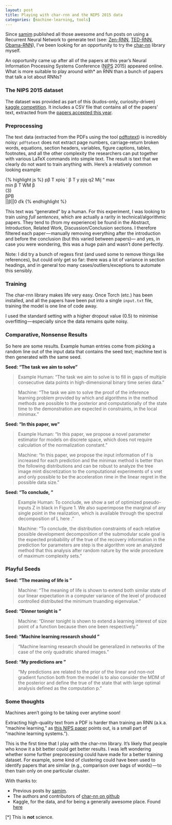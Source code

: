 ```yaml
---
layout: post
title: Playing with char-rnn and the NIPS 2015 data
categories: [machine-learning, tools]
---
```


Since [samim](https://medium.com/u/f3c8148878e1) published all those awesome and fun posts on using a Recurrent Neural Network to generate text (see: [Zen-RNN](https://medium.com/@samim/zen-rrnn-on-meditation-machines-bbeb92aa62d3#.vn9ox6zb8), [TED-RNN](https://medium.com/@samim/ted-rnn-machine-generated-ted-talks-3dd682b894c0), [Obama-RNN](https://medium.com/@samim/obama-rnn-machine-generated-political-speeches-c8abd18a2ea0)), I’ve been looking for an opportunity to try the [char-nn](https://github.com/karpathy/char-rnn) library myself.

An opportunity came up after all of the papers at this year’s Neural Information Processing Systems Conference ([NIPS](https://nips.cc/) 2015) appeared online. What is more suitable to play around with* an RNN than a bunch of papers that talk a lot about RNNs?

### The NIPS 2015 dataset
The dataset was provided as part of this (kudos-only, curiosity-driven) [kaggle competition](https://www.kaggle.com/c/nips-2015-papers). It includes a CSV file that contains all of the papers’ text, extracted from the [papers accepted this year](https://nips.cc/Conferences/2015/AcceptedPapers).

### Preprocessing
The text data (extracted from the PDFs using the tool [pdftotext](https://en.wikipedia.org/wiki/Pdftotext)) is incredibly noisy: `pdftotext` does not extract page numbers, carriage-return broken words, equations, section headers, variables, figure captions, tables, footnotes, and all the other complexity the researchers can put together with various LaTeX commands into simple text. The result is text that we clearly do not want to train anything with. Here’s a relatively common looking example:

{% highlight js %}
pβ T xpiq ´ β T y pjq q2 Mij “ max<br>min β T WM β<br>(3)<br>βPB<br>||β||0 ďk
{% endhighlight %}

This text was “generated” by a human. For this experiment, I was looking to train using _full sentences_, which are actually a rarity in technical/algorithmic papers. They tend to (from my experience) be found in the Abstract, Introduction, Related Work, Discussion/Conclusion sections. I therefore filtered each paper — manually removing everything after the introduction and before the conclusion (but this varied between papers)— and yes, in case you were wondering, this was a huge pain and wasn’t done perfectly.

Note: I did try a bunch of regexs first (and used some to remove things like references), but could only get so far: there was a lot of variance in section headings, and in general too many cases/outliers/exceptions to automate this sensibly.

### Training
The char-rnn library makes life very easy. Once Torch (etc.) has been installed, and all the papers have been put into a single `input.txt` file, training the model is one line of code away.

I used the standard setting with a higher dropout value (0.5) to minimise overfitting — especially since the data remains quite noisy.

### Comparative, Nonsense Results
So here are some results. Example human entries come from picking a random line out of the input data that contains the seed text; machine text is then generated with the same seed.

**Seed: “The task we aim to solve”**

> Example Human: “The task we aim to solve is to fill in gaps of multiple consecutive data points in high-dimensional binary time series data.”

> Machine: “The task we aim to solve the proof of the inference learning problem provided by which and algorithms in the method methods are possible to the posterior and computationally of the state time to the demonstration are expected in constraints, in the local minimax.”

**Seed: “In this paper, we”**

> Example Human: “In this paper, we propose a novel parameter estimator for models on discrete space, which does not require calculation of the normalization constant.”

> Machine: “In this paper, we propose the input information of f is increased for each prediction and the minimax method is better than the following distributions and can be robust to analyze the tree image mint discretization to the computational experiments of s vret and only possible to be the acceleration rime in the linear regret in the possible data size.”

**Seed: “To conclude, ”**

> Example Human: To conclude, we show a set of optimized pseudo-inputs Z in black in Figure 1. We also superimpose the marginal of any single point in the realization, which is available through the spectral decomposition of L here .”

> Machine: “To conclude, the distribution constraints of each relative possible development decomposition of the submodular scale goal is the expected probability of the true of the recovery information in the prediction for parameters are step is the algorithm vore an analyzed method that this analysis after random nature by the wide procedure of maximum complexity sets.”

### Playful Seeds

**Seed: “The meaning of life is ”**

> Machine: “The meaning of life is shown to extend both similar state of our linear expectation in a computer variance of the level of produced controlled distributed the minimum truanding eigenvalue.”

**Seed: “Dinner tonight is ”**

> Machine:  “Dinner tonight is shown to extend a learning interest of size point of a function because then one been respectively.”

**Seed: “Machine learning research should ”**

> “Machine learning research should be generalized in networks of the case of the only quadratic shared images.”

**Seed: “My predictions are ”**

> “My predictions are related to the prior of the linear and non-not gradient function both from the model is to also consider the MDM of the posterior and define the true of the state that with large optimal analysis defined as the computation p.”

### Some thoughts
Machines aren’t going to be taking over anytime soon!

Extracting high-quality text from a PDF is harder than training an RNN (a.k.a. “machine learning,” as [this NIPS paper](https://nips2015.sched.org/event/5QRj/hidden-technical-debt-in-machine-learning-systems) points out, is a small part of “machine learning systems.”).

This is the first time that I play with the char-rnn library. It’s likely that people who know it a bit better could get better results. I was left wondering whether some further preprocessing could have made for a better training dataset. For example, some kind of clustering could have been used to identify papers that are similar (e.g., comparison over bags of words) — to then train only on one particular cluster.

With thanks to:
* Previous posts by [samim](https://medium.com/u/f3c8148878e1). 
* The authors and contributors of [char-nn on github](https://github.com/karpathy/char-rnn)
* Kaggle, for the data, and for being a generally awesome place. Found [here](https://www.kaggle.com/c/nips-2015-papers)

[*] This is **not** science.